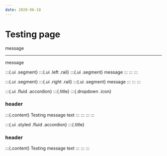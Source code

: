 ```yaml
---
date: 2020-06-18
---
```


# Testing page

message

---

message

:::{.ui .segment}
:::{.ui .left .rail}
:::{.ui .segment}
message
:::
:::
:::

:::{.ui .segment}
:::{.ui .right .rail}
:::{.ui .segment}
message
:::
:::
:::


:::{.ui .fluid .accordion}
:::{.title}
:::{.dropdown .icon}
### header
:::{.content}
Testing message text
:::
:::
:::
:::

:::{.ui  .styled .fluid .accordion}
:::{.title}
### header
:::{.content}
Testing message text
:::
:::
:::


